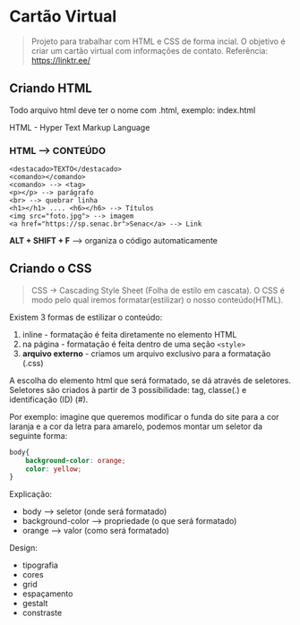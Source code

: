 # Cartão Virtual
> Projeto para trabalhar com HTML e CSS de forma incial. O objetivo é criar um cartão virtual com informações de contato. Referência: https://linktr.ee/

## Criando HTML
Todo arquivo html deve ter o nome com .html, exemplo:
index.html

HTML - Hyper Text Markup Language

### HTML --> CONTEÚDO
```
<destacado>TEXTO</destacado>
<comando></comando>
<comando> --> <tag>
<p></p> --> parágrafo
<br> --> quebrar linha
<h1></h1> .... <h6></h6> --> Títulos
<img src="foto.jpg"> --> imagem
<a href="https://sp.senac.br">Senac</a> --> Link
```
**ALT + SHIFT + F** --> organiza o código automaticamente

## Criando o CSS
> CSS -> Cascading Style Sheet (Folha de estilo em cascata). O CSS é modo pelo qual iremos formatar(estilizar) o nosso conteúdo(HTML).

Existem 3 formas de estilizar o conteúdo:

1. inline - formatação é feita diretamente no elemento HTML
2. na página - formatação é feita dentro de uma seção `<style>`
3. **arquivo externo** - criamos um arquivo exclusivo para a formatação (.css)

A escolha do elemento html que será formatado, se dá através de seletores. Seletores são criados à partir de 3 possibilidade: tag, classe(.) e identificação (ID) (#).

Por exemplo: imagine que queremos modificar o funda do site para a cor laranja e a cor da letra para amarelo, podemos montar um seletor da seguinte forma:
```css
body{
    background-color: orange;
    color: yellow;
}
```
Explicação:
- body --> seletor (onde será formatado)
- background-color --> propriedade (o que será formatado)
- orange --> valor (como será formatado)


Design:
- tipografia
- cores
- grid
- espaçamento
- gestalt
- constraste